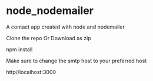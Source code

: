 # node_nodemailer
A contact app created with node and nodemailer


Clone the repo
    Or
Download as zip

npm install

Make sure to change the smtp host to your preferred host

http//localhost:3000
